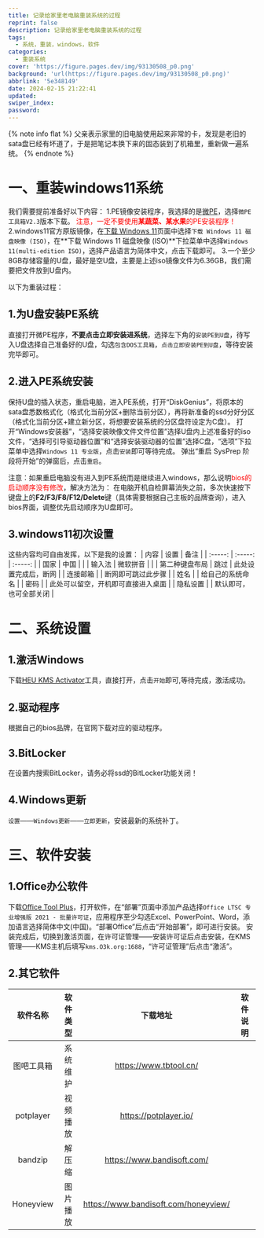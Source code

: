```yaml
---
title: 记录给家里老电脑重装系统的过程
reprint: false
description: 记录给家里老电脑重装系统的过程
tags:
  - 系统，重装，windows，软件
categories:
  - 重装系统
cover: 'https://figure.pages.dev/img/93130508_p0.png'
background: 'url(https://figure.pages.dev/img/93130508_p0.png)'
abbrlink: '5e348149'
date: 2024-02-15 21:22:41
updated:
swiper_index:
password:
---
```

{% note info flat %}
父亲表示家里的旧电脑使用起来非常的卡，发现是老旧的sata盘已经有坏道了，于是把笔记本换下来的固态装到了机箱里，重新做一遍系统。
{% endnote %}

# 一、重装windows11系统
我们需要提前准备好以下内容：
1.PE镜像安装程序，我选择的是[微PE](https://www.wepe.com.cn/download.html)，选择`微PE工具箱V2.3`版本下载。
<font color=red>注意，一定不要使用**某蔬菜、某水果**的PE安装程序！</font>
2.windows11官方原版镜像，在[下载 Windows 11](https://www.microsoft.com/zh-cn/software-download/windows11)页面中选择`下载 Windows 11 磁盘映像 (ISO)`，在**下载 Windows 11 磁盘映像 (ISO)**下拉菜单中选择`Windows 11(multi-edition ISO)`，选择产品语言为简体中文，点击下载即可。
3.一个至少8GB存储容量的U盘，最好是空U盘，主要是上述iso镜像文件为6.36GB，我们需要把文件放到U盘内。

以下为重装过程：
## 1.为U盘安装PE系统
直接打开微PE程序，**不要点击立即安装进系统**，选择左下角的`安装PE到U盘`，待写入U盘选择自己准备好的U盘，勾选`包含DOS工具箱`，`点击立即安装PE到U盘`，等待安装完毕即可。

## 2.进入PE系统安装
保持U盘的插入状态，重启电脑，进入PE系统，打开“DiskGenius”，将原本的sata盘悉数格式化（格式化当前分区+删除当前分区），再将新准备的ssd分好分区（格式化当前分区+建立新分区，将想要安装系统的分区盘符设定为C盘）。
打开“Windows安装器”，“选择安装映像文件文件位置”选择U盘内上述准备好的iso文件，“选择可引导驱动器位置”和“选择安装驱动器的位置”选择C盘，“选项”下拉菜单中选择`Windows 11 专业版`，点击`安装`即可等待完成。
弹出“重启 SysPrep 阶段将开始”的弹窗后，点击`重启`。

注意：如果重启电脑没有进入到PE系统而是继续进入windows，那么说明<font color=red>bios的启动顺序没有修改</font>，解决方法为：
在电脑开机自检屏幕消失之前，多次快速按下键盘上的**F2/F3/F8/F12/Delete**键（具体需要根据自己主板的品牌查询），进入bios界面，调整优先启动顺序为U盘即可。

## 3.windows11初次设置
这些内容均可自由发挥，以下是我的设置：
| 内容 | 设置 | 备注 |
| :-----: | :-----: | :-----: |
| 国家 | 中国 |  |
| 输入法 | 微软拼音 |  |
| 第二种键盘布局 | 跳过 | 此处设置完成后，断网 |
| 连接邮箱 |  | 断网即可跳过此步骤 |
| 姓名 |  | 给自己的系统命名 |
| 密码 |  | 此处可以留空，开机即可直接进入桌面 |
| 隐私设置 |  | 默认即可，也可全部关闭 |

# 二、系统设置
## 1.激活Windows
下载[HEU KMS Activator](https://github.com/zbezj/HEU_KMS_Activator)工具，直接打开，点击`开始`即可,等待完成，激活成功。

## 2.驱动程序
根据自己的bios品牌，在官网下载对应的驱动程序。

## 3.BitLocker
在设置内搜索BitLocker，请务必将ssd的BitLocker功能关闭！

## 4.Windows更新
`设置`——`Windows更新`——`立即更新`，安装最新的系统补丁。

# 三、软件安装
## 1.Office办公软件
下载[Office Tool Plus](https://otp.landian.vip/docs/zh-cn/)，打开软件，在“部署”页面中添加产品选择`Office LTSC 专业增强版 2021 - 批量许可证`，应用程序至少勾选Excel、PowerPoint、Word，添加语言选择简体中文(中国)。“部署Office”后点击“开始部署”，即可进行安装。
安装完成后，切换到激活页面，在许可证管理——安装许可证后点击安装，在KMS管理——KMS主机后填写`kms.O3k.org:1688`，“许可证管理”后点击“激活”。

## 2.其它软件
| 软件名称 | 软件类型 | 下载地址 | 软件说明 |
| :-----: | :-----: | :-----: | :-----: |
| 图吧工具箱 | 系统维护 | https://www.tbtool.cn/ |  |
| potplayer | 视频播放 | https://potplayer.io/ |  |
| bandzip | 解压缩 | https://www.bandisoft.com/ |  |
| Honeyview | 图片播放 | https://www.bandisoft.com/honeyview/ |  |
